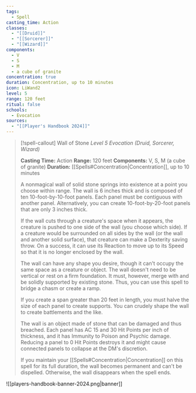 ```yaml
---
tags:
  - Spell
casting_time: Action
classes:
  - "[[Druid]]"
  - "[[Sorcerer]]"
  - "[[Wizard]]"
components:
  - V
  - S
  - M
  - a cube of granite
concentration: true
duration: Concentration, up to 10 minutes
icon: LiWand2
level: 5
range: 120 feet
ritual: false
schools:
  - Evocation
sources: 
  - "[[Player's Handbook 2024]]"
---
```

>[!spell-callout] Wall of Stone
>_Level 5 Evocation (Druid, Sorcerer, Wizard)_
>
>**Casting Time:** Action
>**Range:** 120 feet
>**Components:** V, S, M (a cube of granite)
>**Duration:** [[Spells#Concentration\|Concentration]], up to 10 minutes
>
>A nonmagical wall of solid stone springs into existence at a point you choose within range. The wall is 6 inches thick and is composed of ten 10-foot-by-10-foot panels. Each panel must be contiguous with another panel. Alternatively, you can create 10-foot-by-20-foot panels that are only 3 inches thick.
>
>If the wall cuts through a creature's space when it appears, the creature is pushed to one side of the wall (you choose which side). If a creature would be surrounded on all sides by the wall (or the wall and another solid surface), that creature can make a Dexterity saving throw. On a success, it can use its Reaction to move up to its Speed so that it is no longer enclosed by the wall.
>
>The wall can have any shape you desire, though it can't occupy the same space as a creature or object. The wall doesn't need to be vertical or rest on a firm foundation. It must, however, merge with and be solidly supported by existing stone. Thus, you can use this spell to bridge a chasm or create a ramp.
>
>If you create a span greater than 20 feet in length, you must halve the size of each panel to create supports. You can crudely shape the wall to create battlements and the like.
>
>The wall is an object made of stone that can be damaged and thus breached. Each panel has AC 15 and 30 Hit Points per inch of thickness, and it has Immunity to Poison and Psychic damage. Reducing a panel to 0 Hit Points destroys it and might cause connected panels to collapse at the DM's discretion.
>
>If you maintain your [[Spells#Concentration\|Concentration]] on this spell for its full duration, the wall becomes permanent and can't be dispelled. Otherwise, the wall disappears when the spell ends.


![[players-handbook-banner-2024.png|banner]]